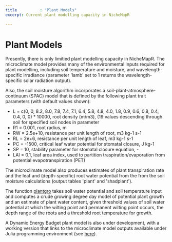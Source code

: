 ```yaml
---
title          : "Plant Models"
excerpt: Current plant modelling capacity in NicheMapR

---
```

<h1>Plant Models</h1>
<p>
Presently, there is only limitied plant modelling capacity in NicheMapR. The microclimate model provides many of the environmental inputs required for plant modelling, including soil temperature and moisture, and wavelength-specific irradiance (parameter 'lamb' set to 1 returns the wavelength-specific solar radiation output). 
<p>
Also, the soil moisture algorithm incorporates a soil-plant-atmosphere-continuum (SPAC) model that is defined by the following plant trait parameters (with default values shown):
<p>
<ul>
<li>L = c(0, 0, 8.2, 8.0, 7.8, 7.4, 7.1, 6.4, 5.8, 4.8, 4.0, 1.8, 0.9, 0.6, 0.8, 0.4, 0.4, 0, 0) * 10000, root density (m/m3), (19 values descending through soil for specified soil nodes in parameter</li>
<li>R1 = 0.001, root radius, m</li>
<li>RW = 2.5e+10, resistance per unit length of root, m3 kg-1 s-1</li>
<li>RL = 2e+6, resistance per unit length of leaf, m3 kg-1 s-1</li>
<li>PC = -1500, critical leaf water potential for stomatal closure, J kg-1</li>
<li>SP = 10, stability parameter for stomatal closure equation, -</li>
<li>LAI = 0.1, leaf area index, used to partition traspiration/evaporation from potential evapotranspiration (PET)</li>
</ul>
The microclimate model also produces estimates of plant transpiration rate and the leaf and (depth-specific) root water potential from the from the soil moisture calculations (output tables 'plant' and 'shadplant').
<p>
The function <a href="https://github.com/mrke/NicheMapR/blob/master/R/plantgro.R">plantgro</a> takes soil water potential and soil temperature input and computes a crude growing degree day model of potential plant growth and an estimate of plant water content, given threshold values of soil water potential at which the wilting point and permanent wilting point occurs, the depth range of the roots and a threshold root temperature for growth.
<p>
A Dynamic Energy Budget plant model is also under development, with a working version that links to the microclimate model outputs available under Julia programming environment (see <a href="https://github.com/rafaqz/DEBScripts">here</a>). 